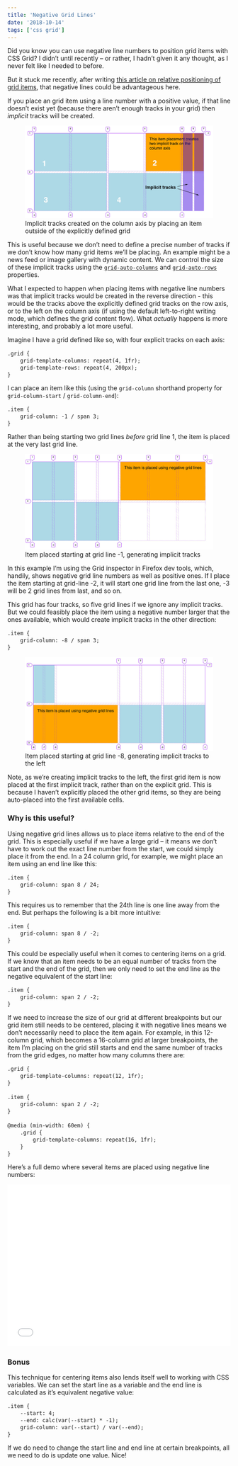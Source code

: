 ```yaml
---
title: 'Negative Grid Lines'
date: '2018-10-14'
tags: ['css grid']
---
```


Did you know you can use negative line numbers to position grid items with CSS Grid? I didn’t until recently – or rather, I hadn’t given it any thought, as I never felt like I needed to before.

But it stuck me recently, after writing [this article on relative positioning of grid items](/relative-grid-tracks), that negative lines could be advantageous here.

If you place an grid item using a line number with a positive value, if that line doesn’t exist yet (because there aren’t enough tracks in your grid) then _implicit_ tracks will be created.

<figure>
  <img src="implicit-tracks.jpg" alt="Showing two implicit tracks created on the column axis">
  <figcaption>Implicit tracks created on the column axis by placing an item outside of the explicitly defined grid</figcaption>
</figure>

This is useful because we don’t need to define a precise number of tracks if we don’t know how many grid items we’ll be placing. An example might be a news feed or image gallery with dynamic content. We can control the size of these implicit tracks using the [`grid-auto-columns`](https://developer.mozilla.org/en-US/docs/Web/CSS/grid-auto-columns) and [`grid-auto-rows`](https://developer.mozilla.org/en-US/docs/Web/CSS/grid-auto-rows) properties.

What I expected to happen when placing items with negative line numbers was that implicit tracks would be created in the reverse direction - this would be the tracks above the explicitly defined grid tracks on the row axis, or to the left on the column axis (if using the default left-to-right writing mode, which defines the grid content flow). What _actually_ happens is more interesting, and probably a lot more useful.

Imagine I have a grid defined like so, with four explicit tracks on each axis:

```
.grid {
	grid-template-columns: repeat(4, 1fr);
	grid-template-rows: repeat(4, 200px);
}
```

I can place an item like this (using the `grid-column` shorthand property for `grid-column-start` / `grid-column-end`):

```
.item {
	grid-column: -1 / span 3;
}
```

Rather than being starting two grid lines _before_ grid line 1, the item is placed at the very last grid line.

<figure>
  <img src="negative-lines.jpg" alt="An item placed starting at grid line -1">
  <figcaption>Item placed starting at grid line -1, generating implicit tracks</figcaption>
</figure>

In this example I’m using the Grid inspector in Firefox dev tools, which, handily, shows negative grid line numbers as well as positive ones. If I place the item starting at grid-line -2, it will start one grid line from the last one, -3 will be 2 grid lines from last, and so on.

This grid has four tracks, so five grid lines if we ignore any implicit tracks. But we could feasibly place the item using a negative number larger that the ones available, which would create implicit tracks in the other direction:

```
.item {
	grid-column: -8 / span 3;
}
```

<figure>
  <img src="negative-lines2.jpg" alt="An item placed starting at grid line -8">
  <figcaption>Item placed starting at grid line -8, generating implicit tracks to the left</figcaption>
</figure>

Note, as we’re creating implicit tracks to the left, the first grid item is now placed at the first implicit track, rather than on the explicit grid. This is because I haven’t explicitly placed the other grid items, so they are being auto-placed into the first available cells.

### Why is this useful?

Using negative grid lines allows us to place items relative to the end of the grid. This is especially useful if we have a large grid – it means we don’t have to work out the exact line number from the start, we could simply place it from the end. In a 24 column grid, for example, we might place an item using an end line like this:

```
.item {
	grid-column: span 8 / 24;
}
```

This requires us to remember that the 24th line is one line away from the end. But perhaps the following is a bit more intuitive:

```
.item {
	grid-column: span 8 / -2;
}
```

This could be especially useful when it comes to centering items on a grid. If we know that an item needs to be an equal number of tracks from the start and the end of the grid, then we only need to set the end line as the negative equivalent of the start line:

```
.item {
	grid-column: span 2 / -2;
}
```

If we need to increase the size of our grid at different breakpoints but our grid item still needs to be centered, placing it with negative lines means we don’t necessarily need to place the item again. For example, in this 12-column grid, which becomes a 16-column grid at larger breakpoints, the item I’m placing on the grid still starts and end the same number of tracks from the grid edges, no matter how many columns there are:

```
.grid {
	grid-template-columns: repeat(12, 1fr);
}

.item {
	grid-column: span 2 / -2;
}

@media (min-width: 60em) {
	.grid {
		grid-template-columns: repeat(16, 1fr);
	}
}
```

Here’s a full demo where several items are placed using negative line numbers:

<iframe height='365' scrolling='no' title='Layout with negative grid line numbers' src='//codepen.io/michellebarker/embed/ReLYwp/?height=265&theme-id=0&default-tab=result' frameborder='no' allowtransparency='true' allowfullscreen='true' style='width: 100%;'>See the Pen <a href='https://codepen.io/michellebarker/pen/ReLYwp/'>Layout with negative grid line numbers</a> by Michelle Barker (<a href='https://codepen.io/michellebarker'>@michellebarker</a>) on <a href='https://codepen.io'>CodePen</a>.
</iframe>

### Bonus

This technique for centering items also lends itself well to working with CSS variables. We can set the start line as a variable and the end line is calculated as it’s equivalent negative value:

```
.item {
	--start: 4;
	--end: calc(var(--start) * -1);
	grid-column: var(--start) / var(--end);
}
```

If we do need to change the start line and end line at certain breakpoints, all we need to do is update one value. Nice!
